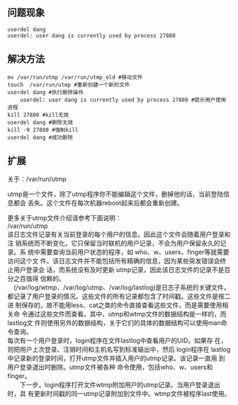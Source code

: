 ## 问题现象

    userdel dang
    userdel: user dang is currently used by process 27880
    
## 解决方法

    mv /var/run/utmp /var/run/utmp_old #移动文件
    touch  /var/run/utmp #重新创建一个新的文件
    userdel dang #执行删除操作
        userdel: user dang is currently used by process 27880 #提示用户使用进程
    kill 27880 #kill无效
    userdel dang #删除无效
    kill -9 27880 #强制kill
    userdel dang #成功删除

## 扩展

关于：/var/run/utmp

utmp是一个文件，除了utmp程序你不能编辑这个文件，删掉他的话，当前登陆信息都会
丢失。这个文件在每次机器reboot起来后都会重新创建。

更多关于utmp文件介绍请参考下面说明：  
/var/run/utmp   
该日志文件记录有关当前登录的每个用户的信息。因此这个文件会随着用户登录和注
销系统而不断变化，它只保留当时联机的用户记录，不会为用户保留永久的记录。系
统中需要查询当前用户状态的程序，如 who、w、users、finger等就需要访问这个文
件。该日志文件并不能包括所有精确的信息，因为某些突发错误会终止用户登录会
话，而系统没有及时更新 utmp记录，因此该日志文件的记录不是百分之百值得
信赖的。  
　(/var/log/wtmp、/var/log/utmp、/var/log/lastlog)是日志子系统的关键文件，
都记录了用户登录的情况。这些文件的所有记录都包含了时间戳。这些文件是按二进
制保存的，故不能用less、cat之类的命令直接查看这些文件，而是需要使用相关命
令通过这些文件而查看。其中，utmp和wtmp文件的数据结构是一样的，而lastlog文
件则使用另外的数据结构，关于它们的具体的数据结构可以使用man命令查询。  
    每次有一个用户登录时，login程序在文件lastlog中查看用户的UID。如果存
在，则把用户上次登录、注销时间和主机名写到标准输出中，然后 login程序在
lastlog中记录新的登录时间，打开utmp文件并插入用户的utmp记录。该记录一直用
到用户登录退出时删除。utmp文件被各种 命令使用，包括who、w、users和finger。  
　　下一步，login程序打开文件wtmp附加用户的utmp记录。当用户登录退出时，具
有更新时间戳的同一utmp记录附加到文件中。wtmp文件被程序last使用。
